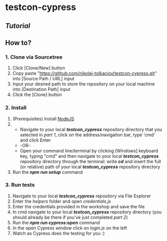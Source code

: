 # testcon-cypress
## _Tutorial_
## How to?
### 1. Clone via Sourcetree

1. Click [Clone/New] button
2. Copy paste "https://github.com/nikolaj-tolkaciov/testcon-cypress.git" into [Source Path / URL] input
3. Input your desired path to store the repository on your local machine into [Destination Path] input 
4. Click the [Clone] button

### 2. Install

1. (Prerequisites) Install <a href="https://nodejs.org/en/download/">NodeJS</a> 
2.  
    * Navigate to your local ***testcon_cypress*** repository directory that you selected in _part 1_, click on the address/navigation bar, type 'cmd' and click Enter 
    * -OR-
    * Open your command line/terminal by clicking [Windows] keyboard key, typing "cmd" and then navigate to your local ***testcon_cypress*** repository directory through the terminal: write ***cd*** and insert the full (or relative) path of your local ***testcon_cypress*** repository directory
3. Run the ***npm run setup*** command

### 3. Run tests

1. Navigate to your local ***testcon_cypress*** repository via File Explorer
2. Enter the _helpers_ folder and open _credentials.js_
3. Enter the credentials provided in the workshop and save the file
4. In cmd navigate to your local ***testcon_cypress*** repository directory (you should already be there if you've just completed _part 2_)
5. Run the ***npm run cypress:open*** command
6. In the open Cypress window click on _login.js_ on the left
7. Watch as Cypress does the testing for you :)
